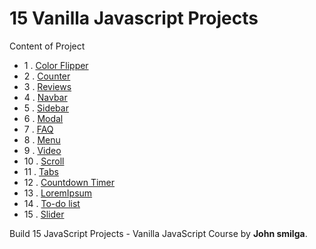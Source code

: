 # 15 Vanilla Javascript Projects

Content of Project

- 1 .  [Color Flipper](/01-color-flipper/ReadMe.md)
- 2 .  [Counter](/02-counter/ReadMe.md)
- 3 .  [Reviews](/03-reviews/ReadMe.md)
- 4 .  [Navbar](/04-navbar/ReadMe.md)
- 5 .  [Sidebar](/05-sidebar/ReadMe.md)
- 6 .  [Modal](/06-modal/ReadMe.md)
- 7 .  [FAQ](/07-questions/ReadMe.md)
- 8 .  [Menu](/08-menu/ReadMe.md)
- 9 .  [Video](/09-video/ReadMe.md)
- 10 .  [Scroll](/10-scroll/ReadMe.md)
- 11 .  [Tabs](/11-tabs/ReadMe.md)
- 12 .  [Countdown Timer](/12-countdown-timer/ReadMe.md)
- 13 .  [LoremIpsum](/13-lorem-ipsum/ReadMe.md)
- 14 .  [To-do list](/14-grocery-bud/ReadMe.md)
- 15 .  [Slider](/15-slider/ReadMe.md)


Build 15 JavaScript Projects - Vanilla JavaScript Course by **John smilga**.
